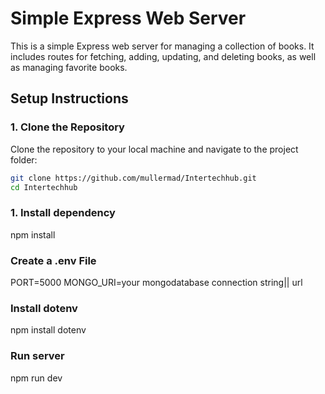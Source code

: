 # Simple Express Web Server

This is a simple Express web server for managing a collection of books. It includes routes for fetching, adding, updating, and deleting books, as well as managing favorite books.

## Setup Instructions

### 1. Clone the Repository

Clone the repository to your local machine and navigate to the project folder:

```bash
git clone https://github.com/mullermad/Intertechhub.git
cd Intertechhub
```

### 1. Install dependency

npm install

### Create a .env File

PORT=5000
MONGO_URI=your mongodatabase connection string|| url

### Install dotenv

npm install dotenv

### Run server

npm run dev
